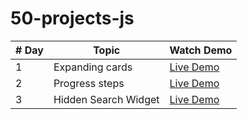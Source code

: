 # 50-projects-js

| # Day         | Topic         | Watch Demo |
| ------------- | ------------- | -----------
| 1          |      Expanding cards| [Live Demo](https://50-first-islomnumanov.netlify.app/)  |
| 2         |      Progress steps| [Live Demo](https://50-second-islomnumanov.netlify.app/)  |
| 3       |      Hidden Search Widget| [Live Demo](https://50-third-islomnumanov.netlify.app/)  |





